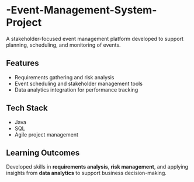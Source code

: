 # -Event-Management-System-Project
A stakeholder-focused event management platform developed to support planning, scheduling, and monitoring of events.

## Features
- Requirements gathering and risk analysis  
- Event scheduling and stakeholder management tools  
- Data analytics integration for performance tracking  

## Tech Stack
- Java  
- SQL  
- Agile project management  

## Learning Outcomes
Developed skills in **requirements analysis**, **risk management**, and applying insights from **data analytics** to support business decision-making.
